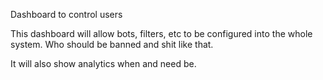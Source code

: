 Dashboard to control users

This dashboard will allow bots, filters, etc to be configured into the whole system. Who should be banned and shit like that.

It will also show analytics when and need be.